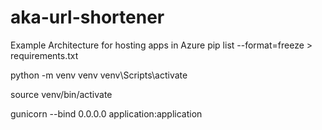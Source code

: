 # aka-url-shortener
Example Architecture for hosting apps in Azure
pip list --format=freeze > requirements.txt

python -m venv venv
venv\Scripts\activate

 source venv/bin/activate

 gunicorn --bind 0.0.0.0 application:application